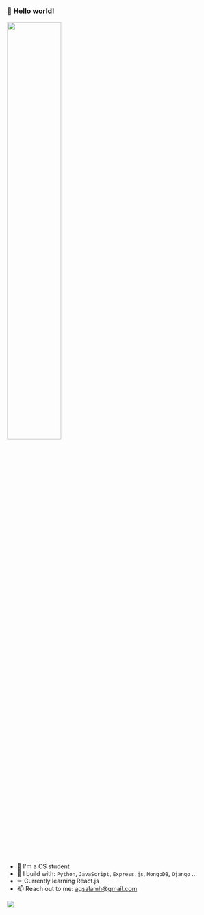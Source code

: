 ### 👋 **Hello world!** 
<div>
  <img src="https://media2.giphy.com/media/G3Hu8RMcnHZA2JK6x1/giphy.gif?cid=ecf05e47at8daz8ro4wpspchv2aakykyn5jw7vmyyzhq6jx2&rid=giphy.gif&ct=g" width=50%>
</div>


- 🏢 I'm a CS student
- 🧰 I build with: `Python`, `JavaScript`, `Express.js`, `MongoDB`, `Django` ...
- ✏ Currently learning React.js
- 📫 Reach out to me: agsalamh@gmail.com

[<img src="https://img.shields.io/badge/linkedin-%230077B5.svg?&style=for-the-badge&logo=linkedin&logoColor=white" />](https://www.linkedin.com/in/ahmed-gamal-94174b160/)
